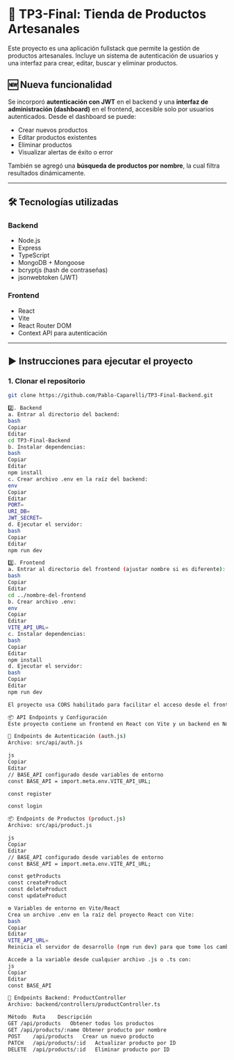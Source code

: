 # 🛒 TP3-Final: Tienda de Productos Artesanales

Este proyecto es una aplicación fullstack que permite la gestión de productos artesanales. Incluye un sistema de autenticación de usuarios y una interfaz para crear, editar, buscar y eliminar productos.

## 🆕 Nueva funcionalidad

Se incorporó **autenticación con JWT** en el backend y una **interfaz de administración (dashboard)** en el frontend, accesible solo por usuarios autenticados. Desde el dashboard se puede:

- Crear nuevos productos
- Editar productos existentes
- Eliminar productos
- Visualizar alertas de éxito o error

También se agregó una **búsqueda de productos por nombre**, la cual filtra resultados dinámicamente.

---

## 🛠️ Tecnologías utilizadas

### Backend

- Node.js
- Express
- TypeScript
- MongoDB + Mongoose
- bcryptjs (hash de contraseñas)
- jsonwebtoken (JWT)

### Frontend

- React
- Vite
- React Router DOM
- Context API para autenticación

---

## ▶️ Instrucciones para ejecutar el proyecto

### 1. Clonar el repositorio

```bash
git clone https://github.com/Pablo-Caparelli/TP3-Final-Backend.git

2️⃣. Backend
a. Entrar al directorio del backend:
bash
Copiar
Editar
cd TP3-Final-Backend
b. Instalar dependencias:
bash
Copiar
Editar
npm install
c. Crear archivo .env en la raíz del backend:
env
Copiar
Editar
PORT=
URI_DB=
JWT_SECRET=
d. Ejecutar el servidor:
bash
Copiar
Editar
npm run dev

3️⃣. Frontend
a. Entrar al directorio del frontend (ajustar nombre si es diferente):
bash
Copiar
Editar
cd ../nombre-del-frontend
b. Crear archivo .env:
env
Copiar
Editar
VITE_API_URL=
c. Instalar dependencias:
bash
Copiar
Editar
npm install
d. Ejecutar el servidor:
bash
Copiar
Editar
npm run dev

El proyecto usa CORS habilitado para facilitar el acceso desde el frontend.

📦 API Endpoints y Configuración
Este proyecto contiene un frontend en React con Vite y un backend en Node.js + Express que gestiona autenticación y productos.

🔐 Endpoints de Autenticación (auth.js)
Archivo: src/api/auth.js

js
Copiar
Editar
// BASE_API configurado desde variables de entorno
const BASE_API = import.meta.env.VITE_API_URL;

const register

const login

📦 Endpoints de Productos (product.js)
Archivo: src/api/product.js

js
Copiar
Editar
// BASE_API configurado desde variables de entorno
const BASE_API = import.meta.env.VITE_API_URL;

const getProducts
const createProduct
const deleteProduct
const updateProduct

⚙️ Variables de entorno en Vite/React
Crea un archivo .env en la raíz del proyecto React con Vite:
bash
Copiar
Editar
VITE_API_URL=
Reinicia el servidor de desarrollo (npm run dev) para que tome los cambios.

Accede a la variable desde cualquier archivo .js o .ts con:
js
Copiar
Editar
const BASE_API

📡 Endpoints Backend: ProductController
Archivo: backend/controllers/productController.ts

Método	Ruta	Descripción
GET	/api/products	Obtener todos los productos
GET	/api/products/:name	Obtener producto por nombre
POST	/api/products	Crear un nuevo producto
PATCH	/api/products/:id	Actualizar producto por ID
DELETE	/api/products/:id	Eliminar producto por ID

```
